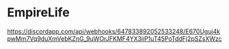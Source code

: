 # EmpireLife
https://discordapp.com/api/webhooks/647833892052533248/E670Uguj4kpwMm7Vq9duXmVebKZnG_9uWOrJFKMF4YX3iiP1uT45PoTddFj2pSZsXWzc
